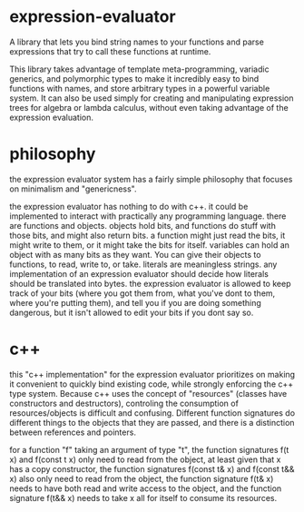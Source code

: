# expression-evaluator
A library that lets you bind string names to your functions and parse expressions that try to call these functions at runtime.

This library takes advantage of template meta-programming, variadic generics, and polymorphic types to make it incredibly easy to bind functions with names, and store arbitrary types in a powerful variable system.
It can also be used simply for creating and manipulating expression trees for algebra or lambda calculus, without even taking advantage of the expression evaluation.

# philosophy
the expression evaluator system has a fairly simple philosophy that focuses on minimalism and "genericness".

the expression evaluator has nothing to do with c++. it could be implemented to interact with practically any programming language. there are functions and objects. objects hold bits, and functions do stuff with those bits, and might also return bits. a function might just read the bits, it might write to them, or it might take the bits for itself.
variables can hold an object with as many bits as they want. You can give their objects to functions, to read, write to, or take.
literals are meaningless strings. any implementation of an expression evaluator should decide how literals should be translated into bytes.
the expression evaluator is allowed to keep track of your bits (where you got them from, what you've dont to them, where you're putting them), and tell you if you are doing something dangerous, but it isn't allowed to edit your bits if you dont say so.

# c++
this "c++ implementation" for the expression evaluator prioritizes on making it convenient to quickly bind existing code, while strongly enforcing the c++ type system. Because c++ uses the concept of "resources" (classes have constructors and destructors), controling the consumption of resources/objects is difficult and confusing. Different function signatures do different things to the objects that they are passed, and there is a distinction between references and pointers.

for a function "f" taking an argument of type "t", the function signatures f(t x) and f(const t x) only need to read from the object, at least given that x has a copy constructor, the function signatures f(const t& x) and f(const t&& x) also only need to read from the object, the function signature f(t& x) needs to have both read and write access to the object, and the function signature f(t&& x) needs to take x all for itself to consume its resources.